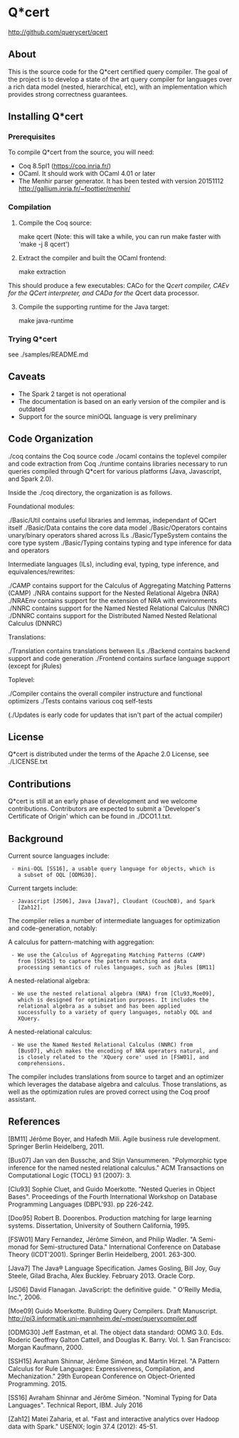 # Q*cert

http://github.com/querycert/qcert

## About

This is the source code for the Q*cert certified query compiler. The
goal of the project is to develop a state of the art query compiler
for languages over a rich data model (nested, hierarchical, etc), with
an implementation which provides strong correctness guarantees.

## Installing Q*cert

### Prerequisites

To compile Q*cert from the source, you will need:

 - Coq 8.5pl1 (https://coq.inria.fr/)
 - OCaml. It should work with OCaml 4.01 or later
 - The Menhir parser generator. It has been tested with version 20151112
   http://gallium.inria.fr/~fpottier/menhir/

### Compilation

1. Compile the Coq source:

	make qcert
	(Note: this will take a while, you can run make faster with 'make -j 8 qcert')

2. Extract the compiler and built the OCaml frontend:

	make extraction

This should produce a few executables: CACo for the Q*cert compiler,
CAEv for the QCert interpreter, and CADa for the Q*cert data
processor.

3. Compile the supporting runtime for the Java target:

	make java-runtime


### Trying Q*cert

see ./samples/README.md


## Caveats

- The Spark 2 target is not operational
- The documentation is based on an early version of the compiler and is outdated
- Support for the source miniOQL language is very preliminary


## Code Organization

./coq contains the Coq source code
./ocaml contains the toplevel compiler and code extraction from Coq
./runtime contains libraries necessary to run queries compiled through Q*cert for various platforms (Java, Javascript, and Spark 2.0).

Inside the ./coq directory, the organization is as follows.

Foundational modules:

./Basic/Util contains useful libraries and lemmas, independant of QCert itself
./Basic/Data contains the core data model
./Basic/Operators contains unary/binary operators shared across ILs
./Basic/TypeSystem contains the core type system
./Basic/Typing contains typing and type inference for data and operators

Intermediate languages (ILs), including eval, typing, type inference,
and equivalences/rewrites:

./CAMP contains support for the Calculus of Aggregating Matching Patterns (CAMP)
./NRA contains support for the Nested Relational Algebra (NRA)
./NRAEnv contains support for the extension of NRA with environments
./NNRC contains support for the Named Nested Relational Calculus (NNRC)
./DNNRC contains support for the Distributed Named Nested Relational Calculus (DNNRC)

Translations:

./Translation contains translations between ILs
./Backend contains backend support and code generation
./Frontend contains surface language support (except for jRules)

Toplevel:

./Compiler contains the overall compiler instructure and functional optimizers
./Tests contains various coq self-tests

(./Updates is early code for updates that isn't part of the actual compiler)

## License

Q*cert is distributed under the terms of the Apache 2.0 License, see ./LICENSE.txt

## Contributions

Q*cert is still at an early phase of development and we welcome
contributions. Contributors are expected to submit a 'Developer's
Certificate of Origin' which can be found in ./DCO1.1.txt.

## Background

Current source languages include:

     - mini-OQL [SS16], a usable query language for objects, which is
       a subset of OQL [ODMG30].

Current targets include:

     - Javascript [JS06], Java [Java7], Cloudant (CouchDB), and Spark
       [Zah12].

The compiler relies a number of intermediate languages for
optimization and code-generation, notably:

A calculus for pattern-matching with aggregation:

     - We use the Calculus of Aggregating Matching Patterns (CAMP)
       from [SSH15] to capture the pattern matching and data
       processing semantics of rules languages, such as jRules [BM11]

A nested-relational algebra:

     - We use the nested relational algebra (NRA) from [Clu93,Moe09],
       which is designed for optimization purposes. It includes the
       relational algebra as a subset and has been applied
       successfully to a variety of query languages, notably OQL and
       XQuery.

A nested-relational calculus:

     - We use the Named Nested Relational Calculus (NNRC) from
       [Bus07], which makes the encoding of NRA operators natural, and
       is closely related to the 'XQuery core' used in [FSW01], and
       comprehensions.

The compiler includes translations from source to target and an
optimizer which leverages the database algebra and calculus. Those
translations, as well as the optimization rules are proved correct
using the Coq proof assistant.


## References

[BM11] Jérôme Boyer, and Hafedh Mili. Agile business rule
development. Springer Berlin Heidelberg, 2011.

[Bus07] Jan van den Bussche, and Stijn Vansummeren. "Polymorphic type
inference for the named nested relational calculus." ACM Transactions
on Computational Logic (TOCL) 9.1 (2007): 3.

[Clu93] Sophie Cluet, and Guido Moerkotte. "Nested Queries in Object
Bases". Proceedings of the Fourth International Workshop on Database
Programming Languages (DBPL'93). pp 226-242.

[Doo95] Robert B. Doorenbos. Production matching for large learning
systems. Dissertation, University of Southern California, 1995.

[FSW01] Mary Fernandez, Jérôme Siméon, and Philip Wadler. "A
Semi-monad for Semi-structured Data." International Conference on
Database Theory (ICDT'2001). Springer Berlin Heidelberg,
2001. 263-300.

[Java7] The Java® Language Specification. James Gosling, Bill Joy, Guy
Steele, Gilad Bracha, Alex Buckley. February 2013. Oracle Corp.

[JS06] David Flanagan. JavaScript: the definitive guide. " O'Reilly
Media, Inc.", 2006.

[Moe09] Guido Moerkotte. Building Query Compilers. Draft
Manuscript. http://pi3.informatik.uni-mannheim.de/~moer/querycompiler.pdf

[ODMG30] Jeff Eastman, et al. The object data standard: ODMG
3.0. Eds. Roderic Geoffrey Galton Cattell, and Douglas
K. Barry. Vol. 1. San Francisco: Morgan Kaufmann, 2000.

[SSH15] Avraham Shinnar, Jérôme Siméon, and Martin Hirzel. "A Pattern
Calculus for Rule Languages: Expressiveness, Compilation, and
Mechanization." 29th European Conference on Object-Oriented
Programming. 2015.

[SS16] Avraham Shinnar and Jérôme Siméon. "Nominal Typing for Data
Languages". Technical Report, IBM. July 2016

[Zah12] Matei Zaharia, et al. "Fast and interactive analytics over
Hadoop data with Spark." USENIX; login 37.4 (2012): 45-51.


